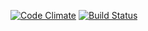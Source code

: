 [![Code Climate](https://codeclimate.com/github/paveldruzyak/trelligator/badges/gpa.svg)](https://codeclimate.com/github/paveldruzyak/trelligator)
[![Build Status](https://semaphoreci.com/api/v1/paveldruzyak/trelligator/branches/master/shields_badge.svg)](https://semaphoreci.com/paveldruzyak/trelligator)
